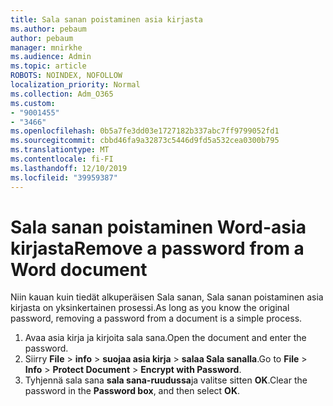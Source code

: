 ```yaml
---
title: Sala sanan poistaminen asia kirjasta
ms.author: pebaum
author: pebaum
manager: mnirkhe
ms.audience: Admin
ms.topic: article
ROBOTS: NOINDEX, NOFOLLOW
localization_priority: Normal
ms.collection: Adm_O365
ms.custom:
- "9001455"
- "3466"
ms.openlocfilehash: 0b5a7fe3dd03e1727182b337abc7ff9799052fd1
ms.sourcegitcommit: cbbd46fa9a32873c5446d9fd5a532cea0300b795
ms.translationtype: MT
ms.contentlocale: fi-FI
ms.lasthandoff: 12/10/2019
ms.locfileid: "39959387"
---
```

# <a name="remove-a-password-from-a-word-document"></a><span data-ttu-id="9a973-102">Sala sanan poistaminen Word-asia kirjasta</span><span class="sxs-lookup"><span data-stu-id="9a973-102">Remove a password from a Word document</span></span>

<span data-ttu-id="9a973-103">Niin kauan kuin tiedät alkuperäisen Sala sanan, Sala sanan poistaminen asia kirjasta on yksinkertainen prosessi.</span><span class="sxs-lookup"><span data-stu-id="9a973-103">As long as you know the original password, removing a password from a document is a simple process.</span></span>

1. <span data-ttu-id="9a973-104">Avaa asia kirja ja kirjoita sala sana.</span><span class="sxs-lookup"><span data-stu-id="9a973-104">Open the document and enter the password.</span></span>
2. <span data-ttu-id="9a973-105">Siirry **File** > **info** > **suojaa asia kirja** > **salaa Sala sanalla**.</span><span class="sxs-lookup"><span data-stu-id="9a973-105">Go to **File** > **Info** > **Protect Document** > **Encrypt with Password**.</span></span>
3. <span data-ttu-id="9a973-106">Tyhjennä sala sana **sala sana-ruudussa**ja valitse sitten **OK**.</span><span class="sxs-lookup"><span data-stu-id="9a973-106">Clear the password in the **Password box**, and then select **OK**.</span></span>